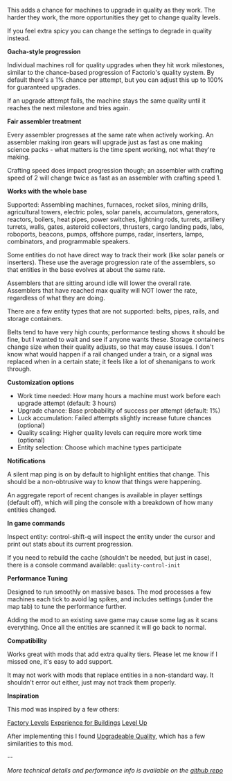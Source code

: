 This adds a chance for machines to upgrade in quality as they work. The harder they work, the more opportunities they get to change quality levels.

If you feel extra spicy you can change the settings to degrade in quality instead.


**Gacha-style progression**

Individual machines roll for quality upgrades when they hit work milestones, similar to the chance-based progression of Factorio's quality system. By default there's a 1% chance per attempt, but you can adjust this up to 100% for guaranteed upgrades.

If an upgrade attempt fails, the machine stays the same quality until it reaches the next milestone and tries again.


**Fair assembler treatment**

Every assembler progresses at the same rate when actively working. An assembler making iron gears will upgrade just as fast as one making science packs - what matters is the time spent working, not what they're making.

Crafting speed does impact progression though; an assembler with crafting speed of 2 will change twice as fast as an assembler with crafting speed 1.


**Works with the whole base**

Supported: Assembling machines, furnaces, rocket silos, mining drills, agricultural towers, electric poles, solar panels, accumulators, generators, reactors, boilers, heat pipes, power switches, lightning rods, turrets, artillery turrets, walls, gates, asteroid collectors, thrusters, cargo landing pads, labs, roboports, beacons, pumps, offshore pumps, radar, inserters, lamps, combinators, and programmable speakers.

Some entities do not have direct way to track their work (like solar panels or inserters). These use the average progression rate of the assemblers, so that entities in the base evolves at about the same rate.

Assemblers that are sitting around idle will lower the overall rate. Assemblers that have reached max quality will NOT lower the rate, regardless of what they are doing.

There are a few entity types that are not supported: belts, pipes, rails, and storage containers.

Belts tend to have very high counts; performance testing shows it should be fine, but I wanted to wait and see if anyone wants these. Storage containers change size when their quality adjusts, so that may cause issues. I don't know what would happen if a rail changed under a train, or a signal was replaced when in a certain state; it feels like a lot of shenanigans to work through.

**Customization options**

- Work time needed: How many hours a machine must work before each upgrade attempt (default: 3 hours)
- Upgrade chance: Base probability of success per attempt (default: 1%)
- Luck accumulation: Failed attempts slightly increase future chances (optional)
- Quality scaling: Higher quality levels can require more work time (optional)
- Entity selection: Choose which machine types participate


**Notifications**

A silent map ping is on by default to highlight entities that change. This should be a non-obtrusive way to know that things were happening.

An aggregate report of recent changes is available in player settings (default off), which will ping the console with a breakdown of how many entities changed.


**In game commands**

Inspect entity: control-shift-q will inspect the entity under the cursor and print out stats about its current progression.

If you need to rebuild the cache (shouldn't be needed, but just in case), there is a console command available: `quality-control-init`


**Performance Tuning**

Designed to run smoothly on massive bases. The mod processes a few machines each tick to avoid lag spikes, and includes settings (under the map tab) to tune the performance further.

Adding the mod to an existing save game may cause some lag as it scans everything. Once all the entities are scanned it will go back to normal.


**Compatibility**

Works great with mods that add extra quality tiers. Please let me know if I missed one, it's easy to add support.

It may not work with mods that replace entities in a non-standard way. It shouldn't error out either, just may not track them properly.


**Inspiration**

This mod was inspired by a few others:

[Factory Levels](https://mods.factorio.com/mod/factory-levels)
[Experience for Buildings](https://mods.factorio.com/mod/xp-for-buildings)
[Level Up](https://mods.factorio.com/mod/levelup)

After implementing this I found [Upgradeable Quality](https://mods.factorio.com/mod/upgradeable-quality), which has a few similarities to this mod.

--

*More technical details and performance info is available on the [github repo](https://github.com/aarons/factorio-quality-control)*
